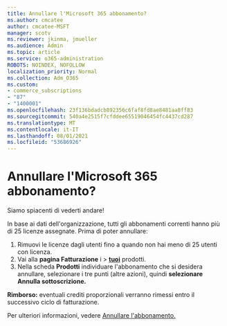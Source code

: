 ```yaml
---
title: Annullare l'Microsoft 365 abbonamento?
ms.author: cmcatee
author: cmcatee-MSFT
manager: scotv
ms.reviewer: jkinma, jmueller
ms.audience: Admin
ms.topic: article
ms.service: o365-administration
ROBOTS: NOINDEX, NOFOLLOW
localization_priority: Normal
ms.collection: Adm_O365
ms.custom:
- commerce_subscriptions
- "87"
- "1400001"
ms.openlocfilehash: 23f136bdadcb892356c6faf8fd8ae8481aa8ff83
ms.sourcegitcommit: 540a4e2515f7cfddee65519046454fc4437cd287
ms.translationtype: MT
ms.contentlocale: it-IT
ms.lasthandoff: 08/01/2021
ms.locfileid: "53686926"
---
```

# <a name="canceling-your-microsoft-365-subscription"></a>Annullare l'Microsoft 365 abbonamento?

Siamo spiacenti di vederti andare!
  
In base ai dati dell'organizzazione, tutti gli abbonamenti correnti hanno più di 25 licenze assegnate. Prima di poter annullare:

1. Rimuovi le licenze dagli utenti fino a quando non hai meno di 25 utenti con licenza.
2. Vai alla **pagina Fatturazione** i \> **[tuoi](https://go.microsoft.com/fwlink/p/?linkid=842054)** prodotti.
3. Nella scheda **Prodotti** individuare l'abbonamento che si desidera annullare, selezionare i tre punti (altre azioni), quindi **selezionare Annulla sottoscrizione.**

**Rimborso:** eventuali crediti proporzionali verranno rimessi entro il successivo ciclo di fatturazione.

Per ulteriori informazioni, vedere [Annullare l'abbonamento.](/microsoft-365/commerce/subscriptions/cancel-your-subscription)